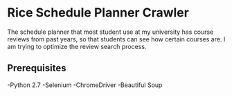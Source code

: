 # Rice Schedule Planner Crawler

The schedule planner that most student use at my university has course reviews from past years, so that students can see how certain courses are. I am trying to optimize the review search process.

## Prerequisites

-Python 2.7
-Selenium
-ChromeDriver
-Beautiful Soup

